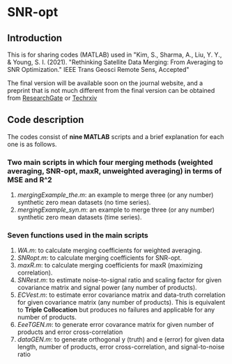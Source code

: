# SNR-opt

## Introduction
This is for sharing codes (MATLAB) used in "Kim, S., Sharma, A., Liu, Y. Y., & Young, S. I. (2021). "Rethinking Satellite Data Merging: From Averaging to SNR Optimization." IEEE
Trans Geosci Remote Sens, Accepted"

The final version will be available soon on the journal website, and a preprint that is not much different from the final version can be obtained from [ResearchGate](https://www.researchgate.net/publication/349961492_Rethinking_Satellite_Data_Merging_From_Averaging_to_SNR_Optimization_techrxiv14214035) or [Techrxiv](https://www.techrxiv.org/articles/preprint/Rethinking_Satellite_Data_Merging_From_Averaging_to_SNR_Optimization/14214035)

## Code description
The codes consist of **nine MATLAB** scripts and a brief explanation for each one is as follows.
### Two main scripts in which four merging methods (weighted averaging, SNR-opt, maxR, unweighted averaging) in terms of MSE and R^2
1. *mergingExample_the.m*: an example to merge three (or any number) synthetic zero mean datasets (no time series).
2. *mergingExample_syn.m*: an example to merge three (or any number) synthetic zero mean datasets (time series).

### Seven functions used in the main scripts
1. *WA.m*: to calculate merging coefficients for weighted averaging.
2. *SNRopt.m*: to calculate merging coefficients for SNR-opt.
3. *maxR.m*: to calculate merging coefficients for maxR (maximizing correlation).
4. *SNRest.m*: to estimate noise-to-signal ratio and scaling factor for given covariance matrix and signal power (any number of products).
5. *ECVest.m*: to estimate error covariance matrix and data-truth correlation for given covariance matrix (any number of products). This is equivalent to **Triple Collocation** but produces no failures and applicable for any number of products.
6. *EeeTGEN.m*: to generate error covarance matrix for given number of products and error cross-correlation
7. *dataGEN.m*: to generate orthogonal y (truth) and e (error) for given data length, number of products, error cross-correlation, and signal-to-noise ratio
  
